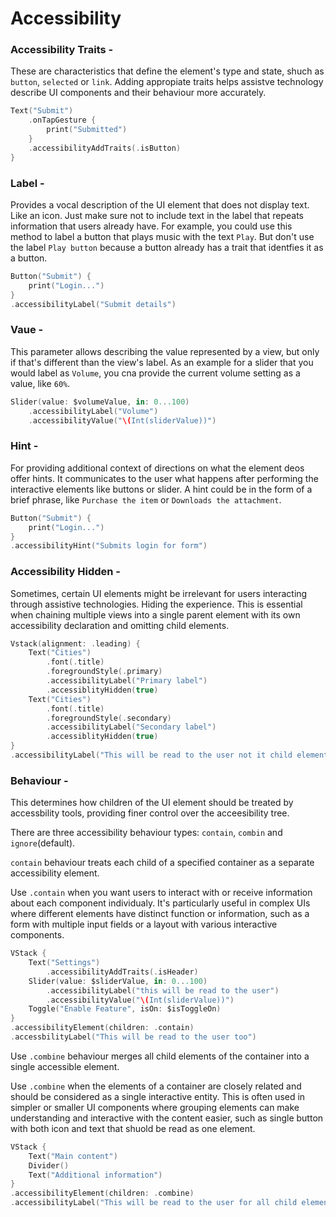 # Accessibility 

### Accessibility Traits -
These are characteristics that define the element's type and state, shuch as `button`, `selected` or `link`.
Adding appropiate traits helps assistve technology describe UI components and their behaviour more accurately.

```swift
Text("Submit")
    .onTapGesture {
        print("Submitted")
    }
    .accessibilityAddTraits(.isButton)
}
```
### Label -
Provides a vocal description of the UI element that does not display text. Like an icon. Just make sure not to include text
in the label that repeats information that users already have. For example, you could use this  method to label a button
that plays music with the text `Play`. But don't use the label `Play button` because a button already has a trait that identfies 
it as a button.

```swift
Button("Submit") {
    print("Login...")
}
.accessibilityLabel("Submit details")
```
### Vaue -
This parameter allows describing the value represented by a view, but only if that's different than the view's label. As an example
for a slider that you would label as `Volume`, you cna provide the current volume setting as a value, like `60%`.

```swift
Slider(value: $volumeValue, in: 0...100)
    .accessibilityLabel("Volume")
    .accessibilityValue("\(Int(sliderValue))")
```

### Hint -
For providing additional context of directions on what the element deos offer hints. It communicates to the user what happens after
performing the interactive elements like buttons or slider. A hint could be in the form of a brief phrase, like `Purchase the item` or
`Downloads the attachment`.

```swift
Button("Submit") {
    print("Login...")
}
.accessibilityHint("Submits login for form")
```

### Accessibility Hidden -
Sometimes, certain UI elements might be irrelevant for users interacting through assistive technologies. Hiding the experience. This is
essential when chaining multiple views into a single parent element with its own accessibility declaration and omitting child elements.

```swift
Vstack(alignment: .leading) {
    Text("Cities")
        .font(.title)
        .foregroundStyle(.primary)
        .accessibilityLabel("Primary label")
        .accessiblityHidden(true)
    Text("Cities")
        .font(.title)
        .foregroundStyle(.secondary)
        .accessibilityLabel("Secondary label")
        .accessiblityHidden(true)
}
.accessibilityLabel("This will be read to the user not it child element")
```
### Behaviour -
This determines how children of the UI element should be treated by accessbility tools, providing finer control over the acceesibility tree.

There are three accessibility behaviour types: `contain`, `combin` and `ignore`(default).

`contain` behaviour treats each child of a specified container as a separate accessibility element.

Use `.contain` when you want users to interact with or receive information about each component individualy. It's particularly useful in
complex UIs where different elements have distinct function or information, such as a form with multiple input fields or a layout with various
interactive components.

```swift
VStack {
    Text("Settings")
        .accessibilityAddTraits(.isHeader)
    Slider(value: $sliderValue, in: 0...100)
        .accessibilityLabel("this will be read to the user")
        .accessibilityValue("\(Int(sliderValue))")
    Toggle("Enable Feature", isOn: $isToggleOn)
}
.accessibilityElement(children: .contain)
.accessbilityLabel("This will be read to the user too")
```

Use `.combine` behaviour merges all child elements of the container into a single accessible element.

Use `.combine` when the elements of a container are closely related and should be considered as a single interactive entity.
This is often used in simpler or smaller UI components where grouping elements can make understanding and interactive with the
content easier, such as single button with both icon and text that shuold be read as one element.

```swift
VStack {
    Text("Main content")
    Divider()
    Text("Additional information")
}
.accessibilityElement(children: .combine)
.accessibilityLabel("This will be read to the user for all child elements")
```
